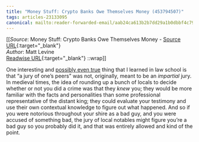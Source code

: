 ```yaml
---
title: "Money Stuff: Crypto Banks Owe Themselves Money (453794507)"
tags: articles-23133095
canonical: mailto:reader-forwarded-email/aab24ca613b2b7dd29a1b0dbbf4c798e
---
```


[[_Source_: Money Stuff: Crypto Banks Owe Themselves Money - [Source URL](mailto:reader-forwarded-email/aab24ca613b2b7dd29a1b0dbbf4c798e){:target="_blank"}<br>
_Author_: Matt Levine<br>
[Readwise URL](https://readwise.io/open/453794507){:target="_blank"}
::wrap]]

One interesting and [possibly even true](https://link.mail.bloombergbusiness.com/click/30210082.423969/aHR0cHM6Ly9lbi53aWtpcGVkaWEub3JnL3dpa2kvSnVyeSNIaXN0b3JpY2FsX3Jvb3Rz/63b6506f00dc2a96fe05ce2cB4ca5a17f) thing that I learned in law school is that “a jury of one’s peers” was not, originally, meant to be an *impartial* jury. In medieval times, the idea of rounding up a bunch of locals to decide whether or not you did a crime was that they *knew* you; they would be more familiar with the facts and personalities than some professional representative of the distant king; they could evaluate your testimony and use their own contextual knowledge to figure out what happened. And so if you were notorious throughout your shire as a bad guy, and you were accused of something bad, the jury of local notables might figure you’re a bad guy so you probably did it, and that was entirely allowed and kind of the point.
